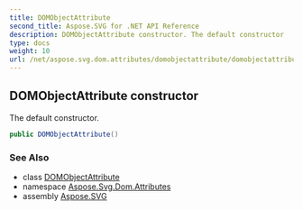```yaml
---
title: DOMObjectAttribute
second_title: Aspose.SVG for .NET API Reference
description: DOMObjectAttribute constructor. The default constructor
type: docs
weight: 10
url: /net/aspose.svg.dom.attributes/domobjectattribute/domobjectattribute/
---
```

## DOMObjectAttribute constructor

The default constructor.

```csharp
public DOMObjectAttribute()
```

### See Also

* class [DOMObjectAttribute](../)
* namespace [Aspose.Svg.Dom.Attributes](../../domobjectattribute/)
* assembly [Aspose.SVG](../../../)
